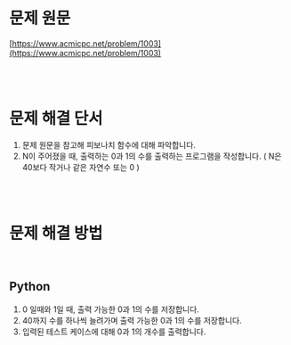 # 문제 원문

[https://www.acmicpc.net/problem/1003](https://www.acmicpc.net/problem/1003)

<br><br>

# 문제 해결 단서

1. 문제 원문을 참고해 피보나치 함수에 대해 파악합니다.
2. N이 주어졌을 때, 출력하는 0과 1의 수를 출력하는 프로그램을 작성합니다. ( N은 40보다 작거나 같은 자연수 또는 0 )

<br><br>

# 문제 해결 방법

<br>

## Python

1. 0 일때와 1일 때, 출력 가능한 0과 1의 수를 저장합니다.
2. 40까지 수를 하나씩 늘려가며 출력 가능한 0과 1의 수를 저장합니다.
3. 입력된 테스트 케이스에 대해 0과 1의 개수를 출력합니다.
